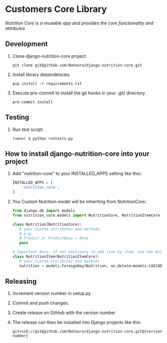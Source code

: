 # Customers Core Library

*Nutrition Core is a reusable app and provides the core functionality and attributes*


Development
----------

1. Clone django-nutrition-core project.
    ```
    git clone git@github.com:Natoora/django-nutrition-core.git
    ```

2. Install library dependencies.
    ```
    pip install -r requirements.txt
    ```

3. Execute pre-commit to install the git hooks in your .git/ directory.
    ```
    pre-commit install
    ```


Testing
-------

1. Run test script:
    ```
    (venv) $ python runtests.py
    ```

How to install django-nutrition-core into your project
-----------

1. Add "nutrition-core" to your INSTALLED_APPS setting like this::
    ``` python
    INSTALLED_APPS = [
        'nutrition_core',
    ]
    ```

2. You Custom Nutrition model will be inheriting from NutritionCore:
    ```python
   from django.db import models
   from nutrition_core.models import NutritionCore, NutritionItemCore

   class Nutrition(NutritionCore):
       # your custom attributes and methods
       # e.g:
       # Product or ProductBase = None
       pass

   # Important Note: if not necessary to add item by item, use the Nutrition.long_nutrition
   class NutritionItem(NutritionItemCore):
       # your custom attributes and methods
       nutrition = models.ForeignKey(Nutrition, on_delete=models.CASCADE)
    ```


Releasing
---------

1. Increment version number in setup.py

2. Commit and push changes.

3. Create release on GitHub with the version number

4. The release can then be installed into Django projects like this:
    ```
    git+ssh://git@github.com/Natoora/django-nutrition-core.git@{version number}
   ```
